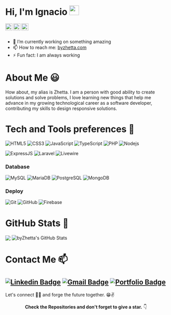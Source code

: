 
# Hi, I'm Ignacio <img alt="wave" src="https://raw.githubusercontent.com/MartinHeinz/MartinHeinz/master/wave.gif" width="30px">

<a href="https://google.com">
  <img align="left" alt="byZhetta's Web" width="22px" src="https://external-content.duckduckgo.com/iu/?u=http%3A%2F%2Fi0.kym-cdn.com%2Fphotos%2Fimages%2Foriginal%2F001%2F107%2F727%2F232.png&f=1&nofb=1&ipt=76bc49c7b19a184286b50f971f415aecd0ae120521be44f09275e8858163b349&ipo=images" />
</a>
<a href="https://linkedin.com/in/ashwanisng">
  <img align="left" alt="byZhetta's Linkdein" width="22px" src="https://cdn.jsdelivr.net/npm/simple-icons@v3/icons/linkedin.svg" />
</a>
<a href="https://github.com/byZhetta">
  <img align="left" alt="byZhetta's Github" width="22px" src="https://cdn.jsdelivr.net/npm/simple-icons@v3/icons/github.svg" />
</a>

<br>
<br>

- 💼 I’m currently working on something amazing
- 📫 How to reach me: [byzhetta.com](https://www.google.com)
- ⚡ Fun fact: I am always working

# About Me 😃

How about, my alias is Zhetta. I am a person with good ability to create solutions and solve problems, I love learning new things that help me advance in my growing technological career as a software developer, contributing my skills to design responsive solutions.

# Tech and Tools preferences 🔧

![HTML5](https://img.shields.io/badge/-HTML5-%23E44D27?style=flat&logo=html5&logoColor=ffffff)
![CSS3](https://img.shields.io/badge/-CSS3-%231572B6?style=flat&logo=css3)
![JavaScript](https://img.shields.io/badge/-JavaScript-yellow?style=flat&logo=javascript&logoColor=ffffff)
![TypeScript](https://img.shields.io/badge/-TypeScript-blue?style=flat&logo=typescript&logoColor=ffffff)
![PHP](https://img.shields.io/badge/-PHP-blueviolet?style=flat&logo=php&logoColor=ffffff)
![Nodejs](https://img.shields.io/badge/-Nodejs-4db33d?style=flat&logo=Node.js&logoColor=ffffff)

![ExpressJS](https://img.shields.io/badge/-ExpressJS-black?style=flat&logo=express)
![Laravel](https://img.shields.io/badge/-Laravel-F9322C?style=flat&logo=laravel&logoColor=ffffff)
![Livewire](https://img.shields.io/badge/-Livewire-4E56A6?style=flat&logo=livewire)

### Database

![MySQL](https://img.shields.io/badge/-MySQL-%23282C34?style=flat&logo=mysql&logoColor=ffffff)
![MariaDB](https://img.shields.io/badge/-MariaDB-%23282C34?style=flat&logo=mariadb&logoColor=ffffff)
![PostgreSQL](https://img.shields.io/badge/-PostgreSQL-%23282C34?style=flat&logo=postgresql&logoColor=ffffff)
![MongoDB](https://img.shields.io/badge/-MongoDB-%23282C34?style=flat&logo=mongodb&logoColor=ffffff)

### Deploy

![Git](https://img.shields.io/badge/-Git-181717?style=flat&logo=git)
![GitHub](https://img.shields.io/badge/-GitHub-181717?style=flat&logo=github)
![Firebase](https://img.shields.io/badge/-Firebase-181717?style=flat&logo=firebase)

# GitHub Stats 📌

<img align="center" src="https://github-readme-stats.vercel.app/api/top-langs/?username=byZhetta&layout=compact&&theme=merko" />
<img align="center" src="https://github-readme-stats.vercel.app/api?username=byZhetta&show_icons=true&line_height=27&count_private=true&&theme=merko" alt="byZhetta's GitHub Stats" />

# Contact Me 📫

## [![Linkedin Badge](https://img.shields.io/badge/-Ignacio%20Zolorza-blue?style=flat&logo=Linkedin&logoColor=white&link=https://www.linkedin.com/in/byzhetta/)](https://www.google.com) [![Gmail Badge](https://img.shields.io/badge/-contact@ignaciozolorza.com-c14438?style=flat&logo=Gmail&logoColor=white&link=mailto:ignaciozolorza@gmail.com)](mailto:ignaciozolorza@gmail.com) [![Portfolio Badge](https://img.shields.io/badge/-Portfolio%20Website-black?style=flat&logo=google&logoColor=white&link=https://www.google.com)](https://www.google.com)

Let's connect 👨‍💻 and forge the future together. 😁✌ 

<div align="center">

**Check the Repositories and don't forget to give a star.** 👇

</div>
